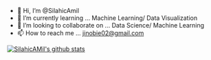 - 👋 Hi, I’m @SilahicAmil
- 🌱 I’m currently learning ... Machine Learning/ Data Visualization
- 💞️ I’m looking to collaborate on ... Data Science/ Machine Learning
- 📫 How to reach me ... jinobie02@gmail.com

<!---
SilahicAmil/SilahicAmil is a ✨ special ✨ repository because its `README.md` (this file) appears on your GitHub profile.
You can click the Preview link to take a look at your changes.
--->

[![SilahicAMil's github stats](https://github-readme-stats.vercel.app/api?username=SilahicAmil&theme=algolia&count_private=true&include_all_commits=true&show_icons=true)](https://github.com/anuraghazra/github-readme-stats)
